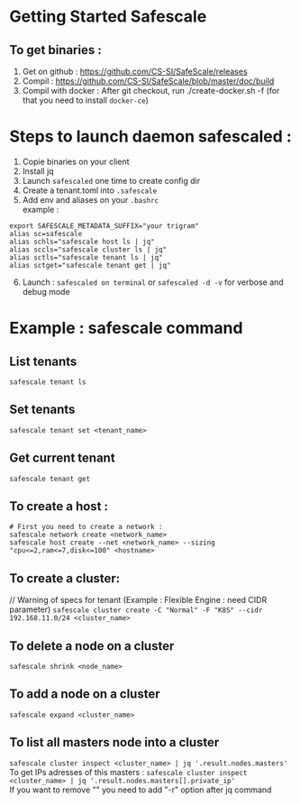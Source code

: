 # Getting Started Safescale
## To get binaries :
1. Get on github : https://github.com/CS-SI/SafeScale/releases  
2. Compil : https://github.com/CS-SI/SafeScale/blob/master/doc/build
3. Compil with docker : After git checkout, run ./create-docker.sh -f (for that you need to install `docker-ce`)

# Steps to launch daemon safescaled :
1. Copie binaries on your client
2. Install jq 
3. Launch `safescaled` one time to create config dir
4. Create a tenant.toml into `.safescale`
5. Add env and aliases on your `.bashrc`  
example :  
```
export SAFESCALE_METADATA_SUFFIX="your trigram"
alias sc=safescale  
alias schls="safescale host ls | jq"  
alias sccls="safescale cluster ls | jq"  
alias sctls="safescale tenant ls | jq"  
alias sctget="safescale tenant get | jq"  
````
6. Launch : `safescaled on terminal` or `safescaled -d -v` for verbose and debug mode

# Example : safescale command
## List tenants
`safescale tenant ls`
## Set tenants
`safescale tenant set <tenant_name>`
## Get current tenant
`safescale tenant get`


## To create a host :
````
# First you need to create a network :
safescale network create <network_name>
safescale host create --net <network_name> --sizing "cpu<=2,ram<=7,disk<=100" <hostname> 
````

## To create a cluster:
// Warning of specs for tenant (Example : Flexible Engine : need CIDR parameter)
`safescale cluster create -C "Normal" -F "K8S" --cidr 192.168.11.0/24 <cluster_name>`

## To delete a node on a cluster
`safescale shrink <node_name>`

## To add a node on a cluster
`safescale expand <cluster_name>`

## To list all masters node into a cluster
`safescale cluster inspect <cluster_name> | jq '.result.nodes.masters'`  
To get IPs adresses of this masters :
`safescale cluster inspect <cluster_name> | jq '.result.nodes.masters[].private_ip'`  
If you want to remove "" you need to add "-r" option after jq command
